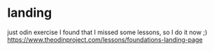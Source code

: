 # landing
just odin exercise
I found that I missed some lessons, so I do it now ;)
https://www.theodinproject.com/lessons/foundations-landing-page
